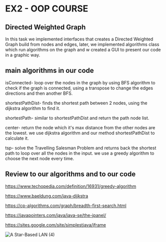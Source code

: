 # EX2 - OOP COURSE


## Directed Weighted Graph

In this task we implemented interfaces that creates a Directed Weighted Graph build from nodes and edges, later, we implemented algorithms class which run algorithms on the graph and w created a GUI to present our code in a graphic way. 



## main algorithms in our code
isConnected- loop over the nodes in the graph by using BFS algorithm
to check if the graph is connected, using a transpose to change the edges directions and then another BFS.

shortestPathDist- finds the shortest path between 2 nodes, using the dijkstra algorithm to find it.

shortestPath- similar to shortestPathDist and return the path node list.

center- return the node which it's max distance from the other nodes are the lowest.
we use dijkstra algorithm and our method shortestPathDist to calculate it.

tsp- solve the Travelling Salesman Problem and returns back the shortest path to loop over all the nodes in the input. we use a greedy algorithm to choose the next node every time.

## Review to our algorithms and to our code


https://www.techopedia.com/definition/16931/greedy-algorithm

https://www.baeldung.com/java-dijkstra

https://cp-algorithms.com/graph/breadth-first-search.html

https://javapointers.com/java/java-se/the-jpanel/

https://sites.google.com/site/simplestjava/jframe


![A Star-Based LAN (4)](https://user-images.githubusercontent.com/74601548/145292147-5a1957ab-be11-49a7-93f9-0e92c9d0b63d.png)


